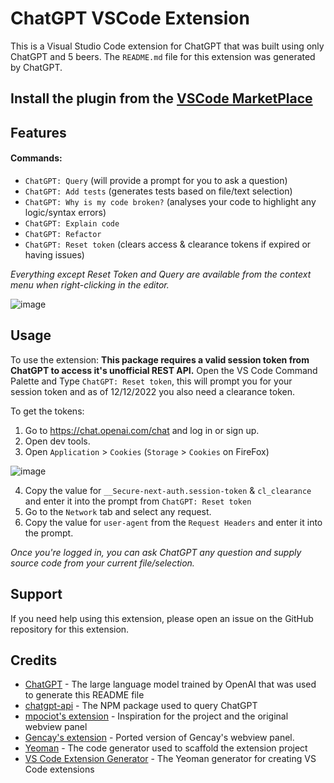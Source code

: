 # ChatGPT VSCode Extension

This is a Visual Studio Code extension for ChatGPT that was built using only ChatGPT and 5 beers.
The `README.md` file for this extension was generated by ChatGPT.

## Install the plugin from the [VSCode MarketPlace](https://marketplace.visualstudio.com/items?itemName=JayBarnes.chatgpt-vscode-plugin)

## Features
#### Commands:
- `ChatGPT: Query` (will provide a prompt for you to ask a question)
- `ChatGPT: Add tests` (generates tests based on file/text selection)
- `ChatGPT: Why is my code broken?` (analyses your code to highlight any logic/syntax errors)
- `ChatGPT: Explain code`
- `ChatGPT: Refactor`
- `ChatGPT: Reset token` (clears access & clearance tokens if expired or having issues)

*Everything except Reset Token and Query are available from the context menu when right-clicking in the editor.*


![image](https://user-images.githubusercontent.com/38425102/206071229-f017247e-831b-4e42-8c1a-914851da392f.png)

## Usage

To use the extension:
**This package requires a valid session token from ChatGPT to access it's unofficial REST API.**
Open the VS Code Command Palette and Type `ChatGPT: Reset token`, this will prompt you for your session token and as of 12/12/2022 you also need a clearance token.

To get the tokens:

1. Go to https://chat.openai.com/chat and log in or sign up.
2. Open dev tools.
3. Open `Application` > `Cookies` (`Storage` > `Cookies` on FireFox)
   
![image](https://user-images.githubusercontent.com/38425102/207054121-dc87c625-a2f8-4ad6-92b7-9a52684d525c.png)
   
4. Copy the value for `__Secure-next-auth.session-token` & `cl_clearance` and enter it into the prompt from `ChatGPT: Reset token`
5. Go to the `Network` tab and select any request.
6. Copy the value for `user-agent` from the `Request Headers` and enter it into the prompt.

*Once you're logged in, you can ask ChatGPT any question and supply source code from your current file/selection.*

## Support
If you need help using this extension, please open an issue on the GitHub repository for this extension.

## Credits
- [ChatGPT](https://chat.openai.com/chat) - The large language model trained by OpenAI that was used to generate this README file
- [chatgpt-api](https://github.com/transitive-bullshit/chatgpt-api/) - The NPM package used to query ChatGPT
- [mpociot's extension](https://github.com/mpociot/chatgpt-vscode) - Inspiration for the project and the original webview panel
- [Gencay's extension](https://github.com/gencay/vscode-chatgpt) - Ported version of Gencay's webview panel.
- [Yeoman](https://yeoman.io/) - The code generator used to scaffold the extension project
- [VS Code Extension Generator](https://github.com/Microsoft/vscode-generator-code) - The Yeoman generator for creating VS Code extensions
